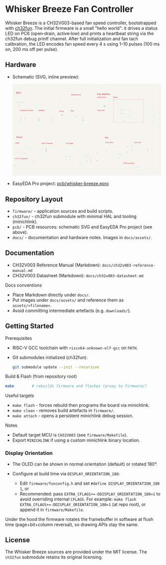 # Whisker Breeze Fan Controller

Whisker Breeze is a CH32V003-based fan speed controller, bootstrapped with
[ch32fun](https://github.com/cnlohr/ch32fun). The initial firmware is a small
"hello world": it drives a status LED on PC6 (open‑drain, active‑low) and prints
a heartbeat string via the ch32fun debug printf channel. After full
initialization and fan tach calibration, the LED encodes fan speed every 4 s
using 1–10 pulses (100 ms on, 200 ms off per pulse).

## Hardware

- Schematic (SVG, inline preview):

  <img src="pcb/whisker-breeze-sch.svg" alt="Whisker Breeze schematic" width="900" />

- EasyEDA Pro project:
  [pcb/whisker-breeze.epro](pcb/whisker-breeze.epro)

## Repository Layout

- `firmware/` - application sources and build scripts.
- `ch32fun/` - ch32fun submodule with minimal HAL and tooling (minichlink).
- `pcb/` - PCB resources: schematic SVG and EasyEDA Pro project (see above).
- `docs/` - documentation and hardware notes. Images in `docs/assets/`.

## Documentation

- CH32V003 Reference Manual (Markdown): `docs/ch32v003-reference-manual.md`
- CH32V003 Datasheet (Markdown): `docs/ch32v003-datasheet.md`

Docs conventions

- Place Markdown directly under `docs/`.
- Put images under `docs/assets/` and reference them as `assets/<filename>`.
- Avoid committing intermediate artefacts (e.g. `downloads/`).

## Getting Started

Prerequisites

- RISC-V GCC toolchain with `riscv64-unknown-elf-gcc` on `PATH`.
- Git submodules initialized (ch32fun):

  ```sh
  git submodule update --init --recursive
  ```

Build & Flash (from repository root)

```sh
make        # rebuilds firmware and flashes (proxy to firmware/)
```

Useful targets

- `make flash` - forces rebuild then programs the board via minichlink.
- `make clean` - removes build artefacts in `firmware/`.
- `make attach` - opens a persistent minichlink debug session.

Notes

- Default target MCU is `CH32V003` (see `firmware/Makefile`).
- Export `MINICHLINK` if using a custom minichlink binary location.

### Display Orientation

- The OLED can be shown in normal orientation (default) or rotated 180°.
- Configure at build time via `DISPLAY_ORIENTATION_180`:

  - Edit `firmware/funconfig.h` and set `#define DISPLAY_ORIENTATION_180 1`, or
  - Recommended: pass `EXTRA_CFLAGS+=-DDISPLAY_ORIENTATION_180=1` to avoid overriding internal `CFLAGS`.
    For example: `make flash EXTRA_CFLAGS+=-DDISPLAY_ORIENTATION_180=1` (at repo root), or append it in `firmware/Makefile`.

Under the hood the firmware rotates the framebuffer in software at flush time (page+bit+column reversal), so drawing APIs stay the same.

## License

The Whisker Breeze sources are provided under the MIT license. The `ch32fun`
submodule retains its original licensing.
